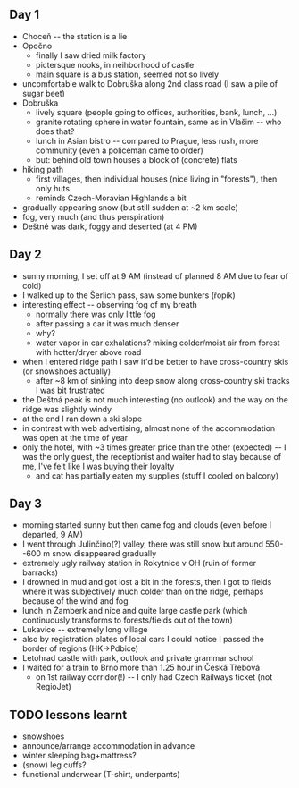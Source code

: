 
## Day 1

- Choceň -- the station is a lie
- Opočno
  - finally I saw dried milk factory
  - pictersque nooks, in neihborhood of castle
  - main square is a bus station, seemed not so lively
- uncomfortable walk to Dobruška along 2nd class road (I saw a pile of sugar beet)
- Dobruška
  - lively square (people going to offices, authorities, bank, lunch, ...)
  - granite rotating sphere in water fountain, same as in Vlašim -- who does that?
  - lunch in Asian bistro -- compared to Prague, less rush, more community
    (even a policeman came to order)
  - but: behind old town houses a block of (concrete) flats
- hiking path
  - first villages, then individual houses (nice living in "forests"), then only huts
  - reminds Czech-Moravian Highlands a bit
- gradually appearing snow (but still sudden at ~2 km scale)
- fog, very much (and thus perspiration)
- Deštné was dark, foggy and deserted (at 4 PM)

## Day 2

- sunny morning, I set off at 9 AM (instead of planned 8 AM due to fear of cold)
- I walked up to the Šerlich pass, saw some bunkers (řopík)
- interesting effect -- observing fog of my breath
  - normally there was only little fog
  - after passing a car it was much denser
  - why?
  - water vapor in car exhalations? mixing colder/moist air from forest with
    hotter/dryer above road
- when I entered ridge path I saw it'd be better to have cross-country skis (or
  snowshoes actually)
  - after ~8 km of sinking into deep snow along cross-country ski tracks I was
    bit frustrated
- the Deštná peak is not much interesting (no outlook) and the way on the ridge
  was slightly windy
- at the end I ran down a ski slope
- in contrast with web advertising, almost none of the accommodation was open at the time of year
- only the hotel, with ~3 times greater price than the other (expected) -- I
  was the only guest, the receptionist and waiter had to stay because of me,
  I've felt like I was buying their loyalty
  - and cat has partially eaten my supplies (stuff I cooled on balcony)

## Day 3

- morning started sunny but then came fog and clouds (even before I departed, 9 AM)
- I went through Julinčino(?) valley, there was still snow but around
  550--600 m snow disappeared gradually
- extremely ugly railway station in Rokytnice v OH (ruin of former barracks)
- I drowned in mud and got lost a bit in the forests, then I got to fields
  where it was subjectively much colder than on the ridge, perhaps because of
  the wind and fog
- lunch in Žamberk and nice and quite large castle park (which continuously
  transforms to forests/fields out of the town)
- Lukavice -- extremely long village
- also by registration plates of local cars I could notice I passed the border
  of regions (HK->Pdbice)
- Letohrad castle with park, outlook and private grammar school
- I waited for a train to Brno more than 1.25 hour in Česká Třebová
  - on 1st railway corridor(!) -- I only had Czech Railways ticket (not RegioJet)

## TODO lessons learnt
- snowshoes
- announce/arrange accommodation in advance
- winter sleeping bag+mattress?
- (snow) leg cuffs?
- functional underwear (T-shirt, underpants)
